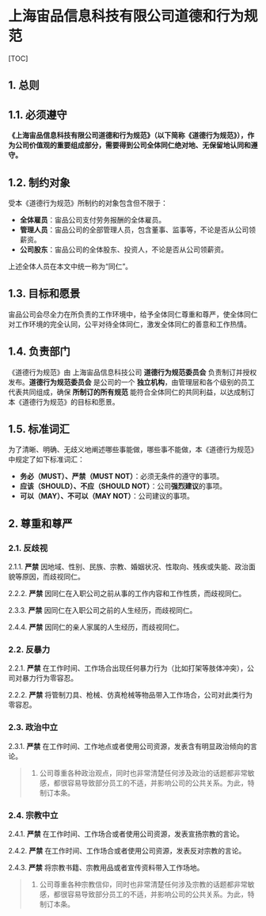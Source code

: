 # 上海宙品信息科技有限公司道德和行为规范

[TOC]

## 1. 总则

## 1.1. 必须遵守

**《上海宙品信息科技有限公司道德和行为规范》（以下简称《道德行为规范》），作为公司价值观的重要组成部分，需要得到公司全体同仁绝对地、无保留地认同和遵守。**

## 1.2. 制约对象

受本《道德行为规范》所制约的对象包含但不限于：

- **全体雇员**：宙品公司支付劳务报酬的全体雇员。
- **管理人员**：宙品公司的全部管理人员，包含董事、监事等，不论是否从公司领薪资。
- **公司股东**：宙品公司的全体股东、投资人，不论是否从公司领薪资。

上述全体人员在本文中统一称为“同仁”。

## 1.3. 目标和愿景

宙品公司会尽全力在所负责的工作环境中，给予全体同仁尊重和尊严，使全体同仁对工作环境的完全认同，公平对待全体同仁，激发全体同仁的善意和工作热情。

## 1.4. 负责部门

《道德行为规范》由 上海宙品信息科技公司 **道德行为规范委员会** 负责制订并授权发布。**道德行为规范委员会** 是公司的一个 **独立机构**，由管理层和各个级别的员工代表共同组成，确保 **所制订的所有规范** 能符合全体同仁的共同利益，以达成制订本《道德行为规范》的目标和愿景。

## 1.5. 标准词汇

为了清晰、明确、无歧义地阐述哪些事能做，哪些事不能做，本《道德行为规范》中规定了如下标准词汇：

- **务必（MUST）、严禁（MUST NOT）**：必须无条件的遵守的事项。
- **应该（SHOULD）、不应（SHOULD NOT）**：公司**强烈建议**的事项。
- **可以（MAY）、不可以（MAY NOT）**：公司建议的事项。

## 2. 尊重和尊严

### 2.1. 反歧视

2.1.1. **严禁** 因地域、性别、民族、宗教、婚姻状况、性取向、残疾或失能、政治面貌等原因，而歧视同仁。

2.2.2. **严禁** 因同仁在入职公司之前从事的工作内容和工作性质，而歧视同仁。

2.3.3. **严禁** 因同仁在入职公司之前的人生经历，而歧视同仁。

2.4.4. **严禁** 因同仁的亲人家属的人生经历，而歧视同仁。

### 2.2. 反暴力

2.2.1. **严禁** 在工作时间、工作场合出现任何暴力行为（比如打架等肢体冲突），公司对暴力行为零容忍。

2.2.2. **严禁** 将管制刀具、枪械、仿真枪械等物品带入工作场合，公司对此类行为零容忍。

### 2.3. 政治中立

2.3.1. **严禁** 在工作时间、工作地点或者使用公司资源，发表含有明显政治倾向的言论。

> 1. 公司尊重各种政治观点，同时也非常清楚任何涉及政治的话题都非常敏感，都很容易导致部分员工的不适，并影响公司的公共关系。为此，特制订本条。

### 2.4. 宗教中立

2.4.1. **严禁** 在工作时间、工作场合或者使用公司资源，发表宣扬宗教的言论。

2.4.2. **严禁** 在工作时间、工作场合或者使用公司资源，发表反对宗教的言论。

2.4.3. **严禁** 将宗教书籍、宗教用品或者宣传资料带入工作场地。

> 1. 公司尊重各种宗教信仰，同时也非常清楚任何涉及宗教的话题都非常敏感，都很容易导致部分员工的不适，并影响公司的公共关系。为此，特制订本条。

